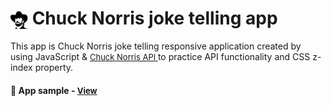 # <span><img src="./images/chuck-logo.png" alt=icon style="height: 1em; vertical-align: middle;"></span> Chuck Norris joke telling app

This app is Chuck Norris joke telling responsive application created by using JavaScript & <a href="https://api.chucknorris.io/" style="font-size:small;">Chuck Norris API </a> to practice API functionality and CSS z-index property.

<h4>🔹 App sample - <a href="https://simonakom.github.io/chuck-norris-jokes/index.html" style="font-size:small;">View</a><h4>




